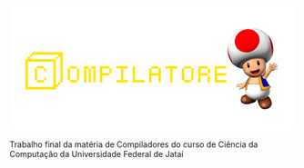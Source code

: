 ![Logo][Logo-Projeto]

[Logo-Projeto]: https://github.com/brunamota/compilatore/blob/main/compilatore_capa.png

Trabalho final da matéria de Compiladores do curso de Ciência da Computação da Universidade Federal de Jataí
